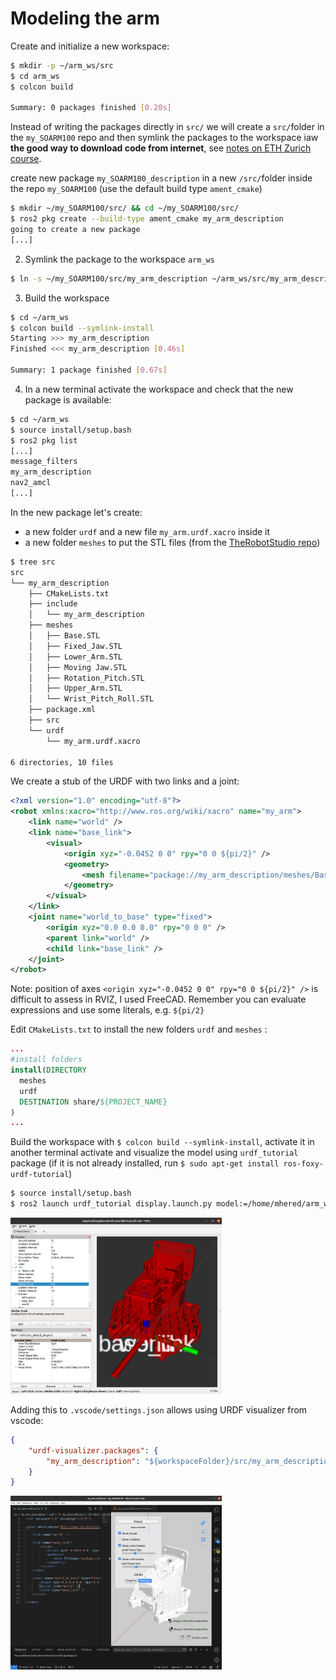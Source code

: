 # Modeling the arm

Create and initialize a new workspace:

```bash 
$ mkdir -p ~/arm_ws/src
$ cd arm_ws
$ colcon build
                     
Summary: 0 packages finished [0.20s]
```

Instead of writing the packages directly in `src/` we will create a `src/`folder in the `my_SOARM100` repo and then symlink the packages to the workspace iaw **the good way to download code from internet**, see [notes on ETH Zurich course](https://github.com/mhered/ROS-notes/blob/main/ROS-notes/ROS_ETH_Zurich_L1.md). 

create new package `my_SOARM100_description` in a new `/src/`folder inside the repo `my_SOARM100` (use the default build type `ament_cmake`)

```bash
$ mkdir ~/my_SOARM100/src/ && cd ~/my_SOARM100/src/
$ ros2 pkg create --build-type ament_cmake my_arm_description
going to create a new package
[...]
```

2. Symlink the package to the workspace `arm_ws`

```bash
$ ln -s ~/my_SOARM100/src/my_arm_description ~/arm_ws/src/my_arm_description
```

3. Build the workspace

```bash
$ cd ~/arm_ws
$ colcon build --symlink-install
Starting >>> my_arm_description
Finished <<< my_arm_description [0.46s]                  

Summary: 1 package finished [0.67s]
```

4. In a new terminal activate the workspace and check that the new package is available:

```bash
$ cd ~/arm_ws
$ source install/setup.bash
$ ros2 pkg list
[...]
message_filters
my_arm_description
nav2_amcl
[...]
```

In the new package let's create:

* a new folder `urdf` and a new file `my_arm.urdf.xacro` inside it
* a new folder `meshes` to put the STL files (from the [TheRobotStudio repo](https://github.com/TheRobotStudio/SO-ARM100/tree/main/URDF/SO_5DOF_ARM100_8j_URDF.SLDASM/meshes))

```bash
$ tree src
src
└── my_arm_description
    ├── CMakeLists.txt
    ├── include
    │   └── my_arm_description
    ├── meshes
    │   ├── Base.STL
    │   ├── Fixed_Jaw.STL
    │   ├── Lower_Arm.STL
    │   ├── Moving Jaw.STL
    │   ├── Rotation_Pitch.STL
    │   ├── Upper_Arm.STL
    │   └── Wrist_Pitch_Roll.STL
    ├── package.xml
    ├── src
    └── urdf
        └── my_arm.urdf.xacro

6 directories, 10 files
```

We create a stub of the URDF with two links and a joint:

```xml
<?xml version="1.0" encoding="utf-8"?>
<robot xmlns:xacro="http://www.ros.org/wiki/xacro" name="my_arm">
    <link name="world" />
    <link name="base_link">
        <visual>
            <origin xyz="-0.0452 0 0" rpy="0 0 ${pi/2}" />
            <geometry>
                <mesh filename="package://my_arm_description/meshes/Base.STL" />
            </geometry>
        </visual>
    </link>
    <joint name="world_to_base" type="fixed">
        <origin xyz="0.0 0.0 0.0" rpy="0 0 0" />
        <parent link="world" />
        <child link="base_link" />
    </joint>
</robot>
```

Note: position of axes `<origin xyz="-0.0452 0 0" rpy="0 0 ${pi/2}" />` is difficult to assess in RVIZ, I used FreeCAD. Remember you can evaluate expressions and use some literals, e.g. `${pi/2}`

Edit `CMakeLists.txt` to install the new folders `urdf` and `meshes` :

```cmake
...
#install folders
install(DIRECTORY
  meshes
  urdf
  DESTINATION share/${PROJECT_NAME}
)
...
```

Build the workspace with `$ colcon build --symlink-install`, activate it in another terminal activate and visualize the model using `urdf_tutorial` package (if it is not already installed, run `$ sudo apt-get install ros-foxy-urdf-tutorial`)  

```bash
$ source install/setup.bash
$ ros2 launch urdf_tutorial display.launch.py model:=/home/mhered/arm_ws/src/my_arm_description/urdf/my_arm.urdf.xacro 
```

<img src="./assets/01_my_arm_on_rviz.png" style="zoom:33%;" />

Adding this to `.vscode/settings.json` allows using URDF visualizer from vscode:

```JSON
{
    "urdf-visualizer.packages": {
        "my_arm_description": "${workspaceFolder}/src/my_arm_description"
    }
}
```

<img src="./assets/02_my_arm_on_visualizer.png" style="zoom:33%;" />

